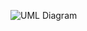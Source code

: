 ![UML Diagram](https://user-images.githubusercontent.com/102545374/168467240-29afaa6d-76ca-488a-b365-5a545b57096c.jpeg)
